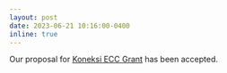```yaml
---
layout: post
date: 2023-06-21 10:16:00-0400
inline: true
---
```


Our proposal for [Koneksi ECC Grant](https://koneksi-kpp.id/ozoordee/2023/07/38-Knowledge-Partnerships-Profile-ENG-3.pdf) has been accepted.
